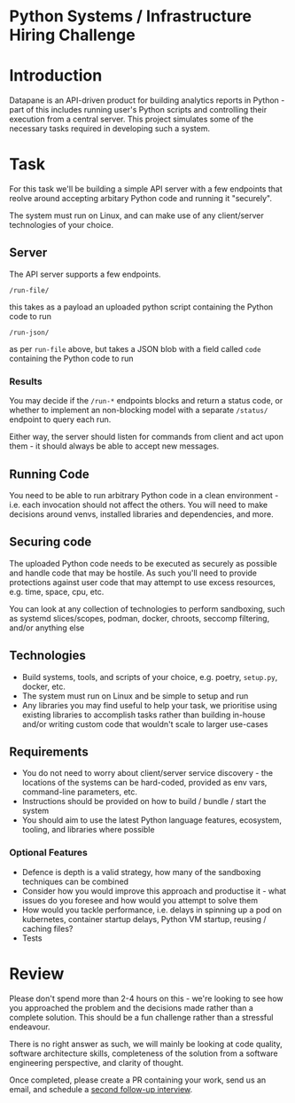 # Python Systems / Infrastructure Hiring Challenge

# Introduction

Datapane is an API-driven product for building analytics reports in Python - part of this includes running user's Python scripts and controlling their execution from a central server. This project simulates some of the necessary tasks required in developing such a system.

# Task

For this task we'll be building a simple API server with a few endpoints that reolve around accepting arbitary Python code and running it "securely".

The system must run on Linux, and can make use of any client/server technologies of your choice.

## Server

The API server supports a few endpoints.

`/run-file/`

this takes as a payload an uploaded python script containing the Python code to run

`/run-json/`

as per `run-file` above, but takes a JSON blob with a field called `code` containing the Python code to run

### Results

You may decide if the `/run-*` endpoints blocks and return a status code, or whether to implement an non-blocking model with a separate `/status/` endpoint to query each run. 

Either way, the server should listen for commands from client and act upon them - it should always be able to accept new messages.

## Running Code

You need to be able to run arbitrary Python code in a clean environment - i.e. each invocation should not affect the others. You will need to make decisions around venvs, installed libraries and dependencies, and more.

## Securing code

The uploaded Python code needs to be executed as securely as possible and handle code that may be hostile. As such you'll need to provide protections against user code that may attempt to use excess resources, e.g. time, space, cpu, etc.

You can look at any collection of technologies to perform sandboxing, such as systemd slices/scopes, podman, docker, chroots, seccomp filtering, and/or anything else

## Technologies

- Build systems, tools, and scripts of your choice, e.g. poetry, `setup.py`, docker, etc.
- The system must run on Linux and be simple to setup and run
- Any libraries you may find useful to help your task, we prioritise using existing libraries to accomplish tasks rather than building in-house and/or writing custom code that wouldn't scale to larger use-cases

## Requirements

- You do not need to worry about client/server service discovery - the locations of the systems can be hard-coded, provided as env vars, command-line parameters, etc.
- Instructions should be provided on how to build / bundle / start the system
- You should aim to use the latest Python language features, ecosystem, tooling, and libraries where possible

### Optional Features

- Defence is depth is a valid strategy, how many of the sandboxing techniques can be combined
- Consider how you would improve this approach and productise it - what issues do you foresee and how would you attempt to solve them
- How would you tackle performance, i.e. delays in spinning up a pod on kubernetes, container startup delays, Python VM startup, reusing / caching files?
- Tests

# Review

Please don't spend more than 2-4 hours on this - we're looking to see how you approached the problem and the decisions made rather than a complete solution. This should be a fun challenge rather than a stressful endeavour.

There is no right answer as such, we will mainly be looking at code quality, software architecture skills, completeness of the solution from a software engineering perspective, and clarity of thought.

Once completed, please create a PR containing your work, send us an email, and schedule a [second follow-up interview](https://calendar.google.com/calendar/selfsched?sstoken=UU1sbG9QV1hfcHlGfGRlZmF1bHR8ODI1ZjRlZWJlZTY0ZTQ1ZTI4MzNkZThhOGQ5MjZkNzg).

